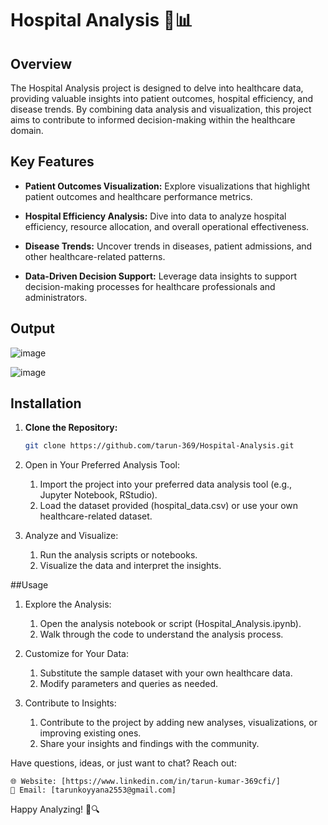 # Hospital Analysis 🏥📊

## Overview

The Hospital Analysis project is designed to delve into healthcare data, providing valuable insights into patient outcomes, hospital efficiency, and disease trends. By combining data analysis and visualization, this project aims to contribute to informed decision-making within the healthcare domain.

## Key Features

- **Patient Outcomes Visualization:** Explore visualizations that highlight patient outcomes and healthcare performance metrics.

- **Hospital Efficiency Analysis:** Dive into data to analyze hospital efficiency, resource allocation, and overall operational effectiveness.

- **Disease Trends:** Uncover trends in diseases, patient admissions, and other healthcare-related patterns.

- **Data-Driven Decision Support:** Leverage data insights to support decision-making processes for healthcare professionals and administrators.

## Output

![image](https://github.com/tarun-369/Hospital-Analysis/assets/101991015/3889439c-bc8e-49b6-975e-a4b8f18c9619)

![image](https://github.com/tarun-369/Hospital-Analysis/assets/101991015/759ac394-a1a9-40ed-b18c-cd35c38a780a)


## Installation

1. **Clone the Repository:**

   ```bash
   git clone https://github.com/tarun-369/Hospital-Analysis.git

2. Open in Your Preferred Analysis Tool:
   1. Import the project into your preferred data analysis tool (e.g., Jupyter Notebook, RStudio).
   2. Load the dataset provided (hospital_data.csv) or use your own healthcare-related dataset.

3. Analyze and Visualize:
   1. Run the analysis scripts or notebooks.
   2. Visualize the data and interpret the insights.

##Usage

  1. Explore the Analysis:
        1. Open the analysis notebook or script (Hospital_Analysis.ipynb).
        2. Walk through the code to understand the analysis process.

  2. Customize for Your Data:
        1. Substitute the sample dataset with your own healthcare data.
        2. Modify parameters and queries as needed.

  3. Contribute to Insights:
        1. Contribute to the project by adding new analyses, visualizations, or improving existing ones.
        2. Share your insights and findings with the community.

Have questions, ideas, or just want to chat? Reach out:

    🌐 Website: [https://www.linkedin.com/in/tarun-kumar-369cfi/]
    📧 Email: [tarunkoyyana2553@gmail.com]

Happy Analyzing! 🏥🔍
